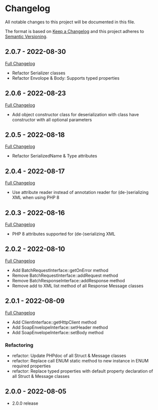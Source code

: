 # Changelog
All notable changes to this project will be documented in this file.

The format is based on [Keep a Changelog](http://keepachangelog.com/en/1.0.0/)
and this project adheres to [Semantic Versioning](http://semver.org/spec/v2.0.0.html).

## 2.0.7 - 2022-08-30
[Full Changelog](https://github.com/zimbra-api/soap-api/compare/2.0.6...2.0.7)

* Refactor Serializer classes
* Refactor Envolope & Body: Supports typed properties

## 2.0.6 - 2022-08-23
[Full Changelog](https://github.com/zimbra-api/soap-api/compare/2.0.5...2.0.6)

* Add object constructor class for deserialization with class have constructor with all optional parameters

## 2.0.5 - 2022-08-18
[Full Changelog](https://github.com/zimbra-api/soap-api/compare/2.0.4...2.0.5)

* Refactor SerializedName & Type attributes

## 2.0.4 - 2022-08-17
[Full Changelog](https://github.com/zimbra-api/soap-api/compare/2.0.3...2.0.4)

* Use attribute reader instead of annotation reader for (de-)serializing XML when using PHP 8

## 2.0.3 - 2022-08-16
[Full Changelog](https://github.com/zimbra-api/soap-api/compare/2.0.2...2.0.3)

* PHP 8 attributes supported for (de-)serializing XML

## 2.0.2 - 2022-08-10
[Full Changelog](https://github.com/zimbra-api/soap-api/compare/2.0.1...2.0.2)

* Add BatchRequestInterface::getOnError method
* Remove BatchRequestInterface::addRequest method
* Remove BatchResponseInterface::addResponse method
* Remove add to XML list method of all Response Message classes

## 2.0.1 - 2022-08-09
[Full Changelog](https://github.com/zimbra-api/soap-api/compare/2.0.0...2.0.1)

* Add ClientInterface::getHttpClient method
* Add SoapEnvelopeInterface::setHeader method
* Add SoapEnvelopeInterface::setBody method

### Refactoring
* refactor: Update PHPdoc of all Struct & Message classes
* refactor: Replace call ENUM static method to new instance in ENUM required properties
* refactor: Replace typed properties with default property declaration of all Struct & Message classes

## 2.0.0 - 2022-08-05
- 2.0.0 release
